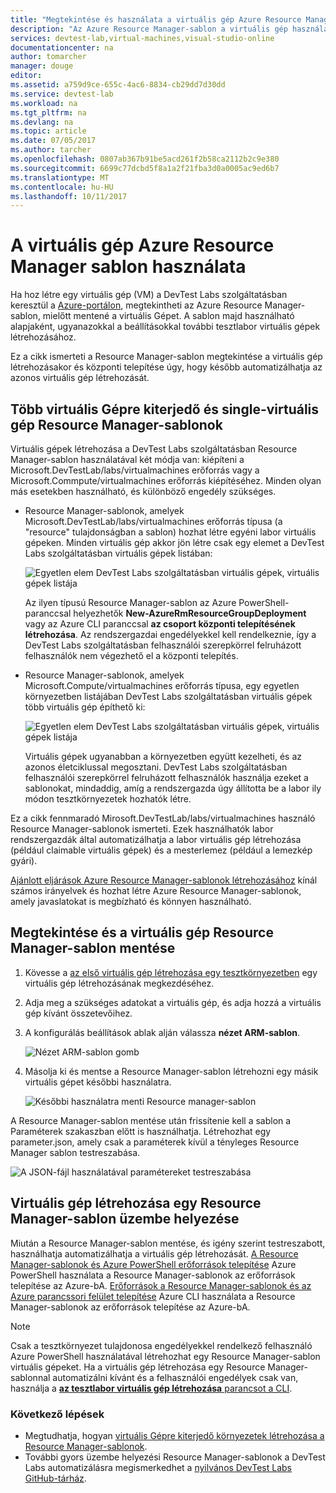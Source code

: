 ```yaml
---
title: "Megtekintése és használata a virtuális gép Azure Resource Manager-sablonnal |} Microsoft Docs"
description: "Az Azure Resource Manager-sablon a virtuális gép használata a többi virtuális gép létrehozása"
services: devtest-lab,virtual-machines,visual-studio-online
documentationcenter: na
author: tomarcher
manager: douge
editor: 
ms.assetid: a759d9ce-655c-4ac6-8834-cb29dd7d30dd
ms.service: devtest-lab
ms.workload: na
ms.tgt_pltfrm: na
ms.devlang: na
ms.topic: article
ms.date: 07/05/2017
ms.author: tarcher
ms.openlocfilehash: 0807ab367b91be5acd261f2b58ca2112b2c9e380
ms.sourcegitcommit: 6699c77dcbd5f8a1a2f21fba3d0a0005ac9ed6b7
ms.translationtype: MT
ms.contentlocale: hu-HU
ms.lasthandoff: 10/11/2017
---
```

# <a name="use-a-virtual-machines-azure-resource-manager-template"></a>A virtuális gép Azure Resource Manager sablon használata

Ha hoz létre egy virtuális gép (VM) a DevTest Labs szolgáltatásban keresztül a [Azure-portálon](http://go.microsoft.com/fwlink/p/?LinkID=525040), megtekintheti az Azure Resource Manager-sablon, mielőtt mentené a virtuális Gépet. A sablon majd használható alapjaként, ugyanazokkal a beállításokkal további tesztlabor virtuális gépek létrehozásához.

Ez a cikk ismerteti a Resource Manager-sablon megtekintése a virtuális gép létrehozásakor és központi telepítése úgy, hogy később automatizálhatja az azonos virtuális gép létrehozását.

## <a name="multi-vm-vs-single-vm-resource-manager-templates"></a>Több virtuális Gépre kiterjedő és single-virtuális gép Resource Manager-sablonok
Virtuális gépek létrehozása a DevTest Labs szolgáltatásban Resource Manager-sablon használatával két módja van: kiépíteni a Microsoft.DevTestLab/labs/virtualmachines erőforrás vagy a Microsoft.Commpute/virtualmachines erőforrás kiépítéséhez. Minden olyan más esetekben használható, és különböző engedély szükséges.

- Resource Manager-sablonok, amelyek Microsoft.DevTestLab/labs/virtualmachines erőforrás típusa (a "resource" tulajdonságban a sablon) hozhat létre egyéni labor virtuális gépeken. Minden virtuális gép akkor jön létre csak egy elemet a DevTest Labs szolgáltatásban virtuális gépek listában:

   ![Egyetlen elem DevTest Labs szolgáltatásban virtuális gépek, virtuális gépek listája](./media/devtest-lab-use-arm-template/devtestlab-lab-vm-single-item.png)

   Az ilyen típusú Resource Manager-sablon az Azure PowerShell-paranccsal helyezhetők **New-AzureRmResourceGroupDeployment** vagy az Azure CLI paranccsal **az csoport központi telepítésének létrehozása**. Az rendszergazdai engedélyekkel kell rendelkeznie, így a DevTest Labs szolgáltatásban felhasználói szerepkörrel felruházott felhasználók nem végezhető el a központi telepítés. 

- Resource Manager-sablonok, amelyek Microsoft.Compute/virtualmachines erőforrás típusa, egy egyetlen környezetben listájában DevTest Labs szolgáltatásban virtuális gépek több virtuális gép építhető ki:

   ![Egyetlen elem DevTest Labs szolgáltatásban virtuális gépek, virtuális gépek listája](./media/devtest-lab-use-arm-template/devtestlab-lab-vm-single-environment.png)

   Virtuális gépek ugyanabban a környezetben együtt kezelheti, és az azonos életciklussal megosztani. DevTest Labs szolgáltatásban felhasználói szerepkörrel felruházott felhasználók használja ezeket a sablonokat, mindaddig, amíg a rendszergazda úgy állította be a labor ily módon tesztkörnyezetek hozhatók létre.

Ez a cikk fennmaradó Mirosoft.DevTestLab/labs/virtualmachines használó Resource Manager-sablonok ismerteti. Ezek használhatók labor rendszergazdák által automatizálhatja a labor virtuális gép létrehozása (például claimable virtuális gépek) és a mesterlemez (például a lemezkép gyári).

[Ajánlott eljárások Azure Resource Manager-sablonok létrehozásához](https://docs.microsoft.com/azure/azure-resource-manager/resource-manager-template-best-practices) kínál számos irányelvek és hozhat létre Azure Resource Manager-sablonok, amely javaslatokat is megbízható és könnyen használható.

## <a name="view-and-save-a-virtual-machines-resource-manager-template"></a>Megtekintése és a virtuális gép Resource Manager-sablon mentése
1. Kövesse a [az első virtuális gép létrehozása egy tesztkörnyezetben](devtest-lab-create-first-vm.md) egy virtuális gép létrehozásának megkezdéséhez.
1. Adja meg a szükséges adatokat a virtuális gép, és adja hozzá a virtuális gép kívánt összetevőihez.
1. A konfigurálás beállítások ablak alján válassza **nézet ARM-sablon**.

   ![Nézet ARM-sablon gomb](./media/devtest-lab-use-arm-template/devtestlab-lab-view-rm-template.png)
1. Másolja ki és mentse a Resource Manager-sablon létrehozni egy másik virtuális gépet későbbi használatra.

   ![Későbbi használatra menti Resource manager-sablon](./media/devtest-lab-use-arm-template/devtestlab-lab-copy-rm-template.png)

A Resource Manager-sablon mentése után frissítenie kell a sablon a Paraméterek szakaszban előtt is használhatja. Létrehozhat egy parameter.json, amely csak a paraméterek kívül a tényleges Resource Manager sablon testreszabása. 

![A JSON-fájl használatával paramétereket testreszabása](./media/devtest-lab-use-arm-template/devtestlab-lab-custom-params.png)

## <a name="deploy-a-resource-manager-template-to-create-a-vm"></a>Virtuális gép létrehozása egy Resource Manager-sablon üzembe helyezése
Miután a Resource Manager-sablon mentése, és igény szerint testreszabott, használhatja automatizálhatja a virtuális gép létrehozását. [A Resource Manager-sablonok és Azure PowerShell erőforrások telepítése](https://docs.microsoft.com/azure/azure-resource-manager/resource-group-template-deploy) Azure PowerShell használata a Resource Manager-sablonok az erőforrások telepítése az Azure-bA. [Erőforrások a Resource Manager-sablonok és az Azure parancssori felület telepítése](https://docs.microsoft.com/azure/azure-resource-manager/resource-group-template-deploy-cli) Azure CLI használata a Resource Manager-sablonok az erőforrások telepítése az Azure-bA.

> [!NOTE]
> Csak a tesztkörnyezet tulajdonosa engedélyekkel rendelkező felhasználó Azure PowerShell használatával létrehozhat egy Resource Manager-sablon virtuális gépeket. Ha a virtuális gép létrehozása egy Resource Manager-sablonnal automatizálni kívánt és a felhasználói engedélyek csak van, használja a [ **az tesztlabor virtuális gép létrehozása** parancsot a CLI](https://docs.microsoft.com/cli/azure/lab/vm#az_lab_vm_create).

### <a name="next-steps"></a>Következő lépések
* Megtudhatja, hogyan [virtuális Gépre kiterjedő környezetek létrehozása a Resource Manager-sablonok](devtest-lab-create-environment-from-arm.md).
* További gyors üzembe helyezési Resource Manager-sablonok a DevTest Labs automatizálásra megismerkedhet a [nyilvános DevTest Labs GitHub-tárház](https://github.com/Azure/azure-quickstart-templates).
